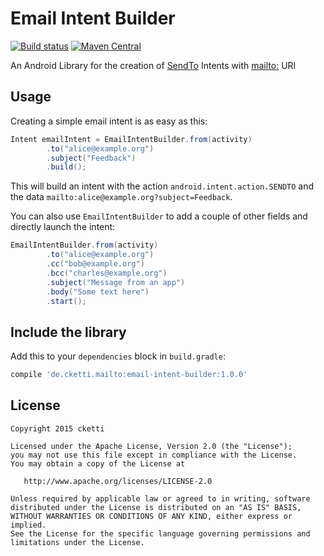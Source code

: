 # Email Intent Builder

[![Build status](https://api.travis-ci.org/cketti/EmailIntentBuilder.svg)](https://travis-ci.org/cketti/EmailIntentBuilder)
[![Maven Central](https://maven-badges.herokuapp.com/maven-central/de.cketti.mailto/email-intent-builder/badge.svg)](https://maven-badges.herokuapp.com/maven-central/de.cketti.mailto/email-intent-builder)

An Android Library for the creation of [SendTo](https://developer.android.com/reference/android/content/Intent.html#ACTION_SENDTO) Intents with [mailto:](https://tools.ietf.org/html/rfc6068) URI


## Usage

Creating a simple email intent is as easy as this:

```java
Intent emailIntent = EmailIntentBuilder.from(activity)
        .to("alice@example.org")
        .subject("Feedback")
        .build();
```

This will build an intent with the action `android.intent.action.SENDTO` and the data
`mailto:alice@example.org?subject=Feedback`.


You can also use `EmailIntentBuilder` to add a couple of other fields and directly launch the intent:

```java
EmailIntentBuilder.from(activity)
        .to("alice@example.org")
        .cc("bob@example.org")
        .bcc("charles@example.org")
        .subject("Message from an app")
        .body("Some text here")
        .start();
```


## Include the library

Add this to your `dependencies` block in `build.gradle`:

```groovy
compile 'de.cketti.mailto:email-intent-builder:1.0.0'
```


## License

    Copyright 2015 cketti

    Licensed under the Apache License, Version 2.0 (the "License");
    you may not use this file except in compliance with the License.
    You may obtain a copy of the License at

       http://www.apache.org/licenses/LICENSE-2.0

    Unless required by applicable law or agreed to in writing, software
    distributed under the License is distributed on an "AS IS" BASIS,
    WITHOUT WARRANTIES OR CONDITIONS OF ANY KIND, either express or implied.
    See the License for the specific language governing permissions and
    limitations under the License.
